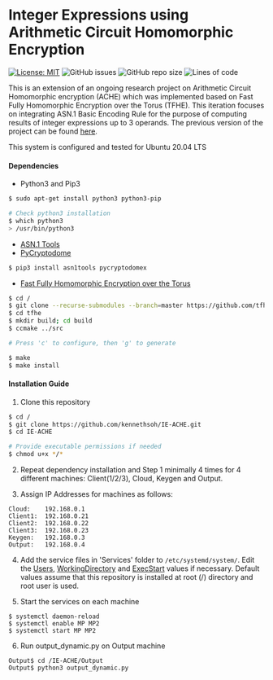 # Integer Expressions using Arithmetic Circuit Homomorphic Encryption
[![License: MIT](https://img.shields.io/badge/License-MIT-yellow.svg)](https://opensource.org/licenses/MIT)
![GitHub issues](https://img.shields.io/github/issues/kennethsoh/IE-ACHE)
![GitHub repo size](https://img.shields.io/github/repo-size/kennethsoh/IE-ACHE)
![Lines of code](https://img.shields.io/tokei/lines/github/kennethsoh/IE-ACHE)

This is an extension of an ongoing research project on Arithmetic Circuit Homomorphic encryption (ACHE) which was implemented based on Fast Fully Homomorphic Encryption over the Torus (TFHE). This iteration focuses on integrating ASN.1 Basic Encoding Rule for the purpose of computing results of integer expressions up to 3 operands. The previous version of the project can be found <a href="https://github.com/powderfool000/ambitioushomo" target="_blank">here</a>.

This system is configured and tested for Ubuntu 20.04 LTS



#### Dependencies
* Python3 and Pip3
``` bash
$ sudo apt-get install python3 python3-pip

# Check python3 installation
$ which python3
> /usr/bin/python3
```

* <a href="https://pypi.org/project/asn1tools/" target="_blank">ASN.1 Tools</a>
* <a href="https://pypi.org/project/pycryptodomex/" target="_blank">PyCryptodome</a>
```bash
$ pip3 install asn1tools pycryptodomex
```

* <a href="https://github.com/tfhe/tfhe" target="_blank">Fast Fully Homomorphic Encryption over the Torus</a>
```bash
$ cd /
$ git clone --recurse-submodules --branch=master https://github.com/tfhe/tfhe.git
$ cd tfhe
$ mkdir build; cd build
$ ccmake ../src

# Press 'c' to configure, then 'g' to generate

$ make
$ make install
```

#### Installation Guide
1. Clone this repository
```bash
$ cd /
$ git clone https://github.com/kennethsoh/IE-ACHE.git
$ cd IE-ACHE

# Provide executable permissions if needed
$ chmod u+x */*
```

2. Repeat dependency installation and Step 1 minimally 4 times for 4 different machines: Client(1/2/3), Cloud, Keygen and Output.

3. Assign IP Addresses for machines as follows:<br>
```
Cloud:    192.168.0.1
Client1:  192.168.0.21
Client2:  192.168.0.22
Client3:  192.168.0.23
Keygen:   192.168.0.3
Output:   192.168.0.4
```

4. Add the service files in 'Services' folder to ```/etc/systemd/system/```. Edit the <u>Users</u>, <u>WorkingDirectory</u> and <u>ExecStart</u> values if necessary. Default values assume that this repository is installed at root (/) directory and root user is used. 

5. Start the services on each machine
```
$ systemctl daemon-reload
$ systemctl enable MP MP2
$ systemctl start MP MP2
```

6. Run output_dynamic.py on Output machine
```
Output$ cd /IE-ACHE/Output
Output$ python3 output_dynamic.py
```
